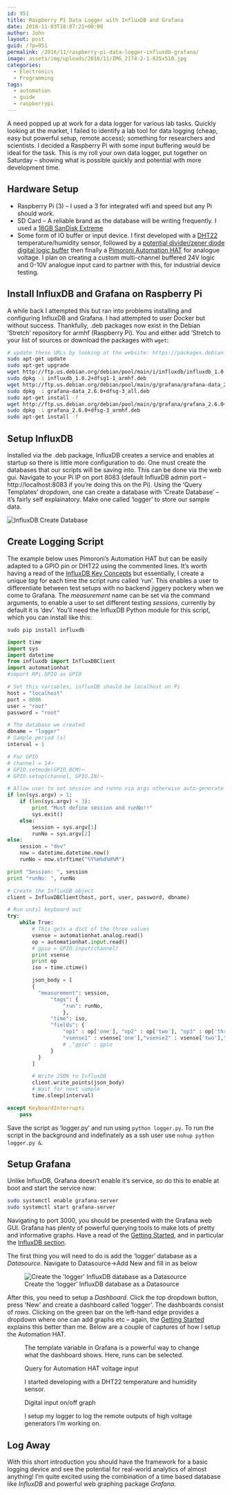 ```yaml
---
id: 951
title: Raspberry Pi Data Logger with InfluxDB and Grafana
date: 2016-11-03T18:07:21+00:00
author: John
layout: post
guid: /?p=951
permalink: /2016/11/raspberry-pi-data-logger-influxdb-grafana/
image: assets/img/uploads/2016/11/IMG_2174-2-1-825x510.jpg
categories:
  - Electronics
  - Programming
tags:
  - automation
  - guide
  - raspberrypi
---
```

A need popped up at work for a data logger for various lab tasks. Quickly looking at the market, I failed to identify a lab tool for data logging (cheap, easy but powerful setup, remote access); something for researchers and scientists. I decided a Raspberry Pi with some input buffering would be ideal for the task. This is my roll your own data logger, put together on Saturday &#8211; showing what is possible quickly and potential with more development time.

## Hardware Setup

  * Raspberry Pi (3) &#8211; I used a 3 for integrated wifi and speed but any Pi should work.
  * SD Card &#8211; A reliable brand as the database will be writing frequently. I used a [16GB SanDisk Extreme](https://www.7dayshop.com/16gb-micro-sd-cards/sandisk-extreme-micro-sdhc-micro-sd-memory-card-class-10-uhs-1-u3-90mb-s-with-full-size-sd-card-adapter-16gb)
  * Some form of IO buffer or input device. I first developed with a [DHT22](https://www.adafruit.com/product/385) temperature/humidity sensor, followed by a [potential divider/zener diode digital logic buffer](http://www.falstad.com/circuit/circuitjs.html?cct=$+1+0.000005+10.20027730826997+63+10+62%0Av+384+416+384+96+0+0+40+24+0+0+0.5%0Aw+384+96+512+96+0%0Ar+512+96+512+256+0+27000%0Ar+512+256+512+416+0+3900%0Aw+384+416+512+416+0%0AO+608+256+672+256+1%0Az+592+384+592+288+1+0.805904783+3.6%0Aw+592+288+592+256+0%0Aw+608+256+592+256+0%0Aw+592+256+512+256+0%0Aw+592+384+592+416+0%0Aw+592+416+512+416+0%0A) then finally a [Pimoroni Automation HAT](https://shop.pimoroni.com/products/automation-hat) for analogue voltage. I plan on creating a custom multi-channel buffered 24V logic and 0-10V analogue input card to partner with this, for industrial device testing.

## Install InfluxDB and Grafana on Raspberry Pi

A while back I attempted this but ran into problems installing and configuring InfluxDB and Grafana. I had attempted to user Docker but without success. Thankfully, .deb packages now exist in the Debian &#8216;Stretch&#8217; repository for armhf (Raspberry Pi). You and either add &#8216;Stretch to your list of sources or download the packages with `wget`:

```bash
# update these URLs by looking at the website: https://packages.debian.org/sid/grafana
sudo apt-get update
sudo apt-get upgrade
wget http://ftp.us.debian.org/debian/pool/main/i/influxdb/influxdb_1.0.2+dfsg1-1_armhf.deb
sudo dpkg -i influxdb_1.0.2+dfsg1-1_armhf.deb
wget http://ftp.us.debian.org/debian/pool/main/g/grafana/grafana-data_2.6.0+dfsg-3_all.deb # grafana data is a dependancy for grafana
sudo dpkg -i grafana-data_2.6.0+dfsg-3_all.deb
sudo apt-get install -f
wget http://ftp.us.debian.org/debian/pool/main/g/grafana/grafana_2.6.0+dfsg-3_armhf.deb
sudo dpkg -i grafana_2.6.0+dfsg-3_armhf.deb
sudo apt-get install -f
```

## Setup InfluxDB

Installed via the .deb package, InfluxDB creates a service and enables at startup so there is little more configuration to do. One must create the databases that our scripts will be saving into. This can be done via the web gui. Navigate to your Pi IP on port 8083 (default InfluxDB admin port &#8211; http://localhost:8083 if you&#8217;re doing this on the Pi). Using the &#8216;Query Templates&#8217; dropdown, one can create a database with &#8216;Create Database&#8217; &#8211; it&#8217;s fairly self explainatory. Make one called &#8216;logger&#8217; to store our sample data.

<img loading="lazy" class="aligncenter size-large wp-image-969" src="/assets/img/uploads/2016/11/influx-1024x208.gif" alt="InfluxDB Create Database" srcset="/assets/img/uploads/2016/11/influx-1024x208.gif 1024w, /assets/img/uploads/2016/11/influx.gif 300w, /assets/img/uploads/2016/11/influx-768x156.gif 768w" />

## Create Logging Script

The example below uses Pimoroni&#8217;s Automation HAT but can be easily adapted to a GPIO pin or DHT22 using the commented lines. It&#8217;s worth having a read of the [InfluxDB Key Concepts](https://docs.influxdata.com/influxdb/v1.0/concepts/key_concepts/) but essentially, I create a unique _tag_ for each time the script runs called &#8216;run&#8217;. This enables a user to differentiate between test setups with no backend jiggery pockery when we come to Grafana. The _measurement_ name can be set via the command arguments, to enable a user to set different testing _sessions_, currently by default it is &#8216;dev&#8217;. You&#8217;ll need the InfluxDB Python module for this script, which you can install like this:

`sudo pip install influxdb`

```python
import time
import sys
import datetime
from influxdb import InfluxDBClient
import automationhat
#import RPi.GPIO as GPIO

# Set this variables, influxDB should be localhost on Pi
host = "localhost"
port = 8086
user = "root"
password = "root"

# The database we created
dbname = "logger"
# Sample period (s)
interval = 1

# For GPIO
# channel = 14¬
# GPIO.setmode(GPIO.BCM)¬
# GPIO.setup(channel, GPIO.IN)¬

# Allow user to set session and runno via args otherwise auto-generate
if len(sys.argv) > 1:
    if (len(sys.argv) < 3):
        print "Must define session and runNo!!"
        sys.exit()
    else:
        session = sys.argv[1]
        runNo = sys.argv[2]
else:
    session = "dev"
    now = datetime.datetime.now()
    runNo = now.strftime("%Y%m%d%H%M")

print "Session: ", session
print "runNo: ", runNo

# Create the InfluxDB object
client = InfluxDBClient(host, port, user, password, dbname)

# Run until keyboard out
try:
    while True:
        # This gets a dict of the three values
        vsense = automationhat.analog.read()
        op = automationhat.input.read()
        # gpio = GPIO.input(channel)
        print vsense
        print op
        iso = time.ctime()

        json_body = [
        {
          "measurement": session,
              "tags": {
                  "run": runNo,
                  },
              "time": iso,
              "fields": {
                  "op1" : op['one'], "op2" : op['two'], "op3" : op['three'],
                  "vsense1" : vsense['one'],"vsense2" : vsense['two'],"vsense3" : vsense['three']
                  # ,"gpio" : gpio
              }
          }
        ]

        # Write JSON to InfluxDB
        client.write_points(json_body)
        # Wait for next sample
        time.sleep(interval)

except KeyboardInterrupt:
    pass
```

Save the script as &#8216;logger.py&#8217; and run using `python logger.py`. To run the script in the background and indefinately as a ssh user use `nohup python logger.py &`.

## Setup Grafana

Unlike InfluxDB, Grafana doesn&#8217;t enable it&#8217;s service, so do this to enable at boot and start the service now:

```bash
sudo systemctl enable grafana-server
sudo systemctl start grafana-server
```

Navigating to port 3000, you should be presented with the Grafana web GUI. Grafana has plenty of powerful querying tools to make lots of pretty and informative graphs. Have a read of the [Getting Started](http://docs.grafana.org/guides/gettingstarted/), and in particular the [InfluxDB section](http://docs.grafana.org/datasources/influxdb/).

The first thing you will need to do is add the &#8216;logger&#8217; database as a _Datasource_. Navigate to Datasource->Add New and fill in as below

<figure id="attachment_967" aria-describedby="caption-attachment-967" class="wp-caption aligncenter">
<img loading="lazy" class="wp-image-967 size-full" src="/assets/img/uploads/2016/11/datasource.gif" alt="Create the 'logger' InfluxDB database as a Datasource" /><figcaption id="caption-attachment-967" class="wp-caption-text">Create the &#8216;logger&#8217; InfluxDB database as a Datasource</figcaption></figure> 

After this, you need to setup a _Dashboard_. Click the top dropdown button, press &#8216;New&#8217; and create a dashboard called &#8216;logger&#8217;. The dashboards consist of _rows_. Clicking on the green bar on the left-hand edge provides a dropdown where one can add graphs etc &#8211; again, the [Getting Started](http://docs.grafana.org/guides/gettingstarted/) explains this better than me. Below are a couple of captures of how I setup the Automation HAT.

  <figure class='gallery-item'> 
<img src="/assets/img/uploads/2016/11/runs.gif" class="attachment-medium size-medium" alt="" loading="lazy" aria-describedby="gallery-28-978" />
<figcaption class='wp-caption-text gallery-caption' id='gallery-28-978'> The template variable in Grafana is a powerful way to change what the dashboard shows. Here, runs can be selected. </figcaption></figure><figure class='gallery-item'> 
  
<img src="/assets/img/uploads/2016/11/panel.gif" class="attachment-medium size-medium" alt="" loading="lazy" aria-describedby="gallery-28-977" />
<figcaption class='wp-caption-text gallery-caption' id='gallery-28-977'> Query for Automation HAT voltage input </figcaption></figure><figure class='gallery-item'> 

<img src="/assets/img/uploads/2016/11/environment.gif" class="attachment-medium size-medium" alt="" loading="lazy" aria-describedby="gallery-28-976" />
<figcaption class='wp-caption-text gallery-caption' id='gallery-28-976'> I started developing with a DHT22 temperature and humidity sensor. </figcaption></figure>

<figure class='gallery-item'> 
<img src="/assets/img/uploads/2016/11/operate.gif" class="attachment-medium size-medium" alt="" loading="lazy" aria-describedby="gallery-28-975" />
<figcaption class='wp-caption-text gallery-caption' id='gallery-28-975'> Digital input on/off graph </figcaption></figure>

<figure class='gallery-item'>
<img src="/assets/img/uploads/2016/11/dashboard.png" class="attachment-medium size-medium" alt="" loading="lazy" aria-describedby="gallery-28-985" />
  <figcaption class='wp-caption-text gallery-caption' id='gallery-28-985'> I setup my logger to log the remote outputs of high voltage generators I&#8217;m working on. </figcaption></figure>

## Log Away

With this short introduction you should have the framework for a basic logging device and see the potential for real-world analytics of almost anything! I&#8217;m quite excited using the combination of a time based database like _InfluxDB_ and powerful web graphing package _Grafana_.
